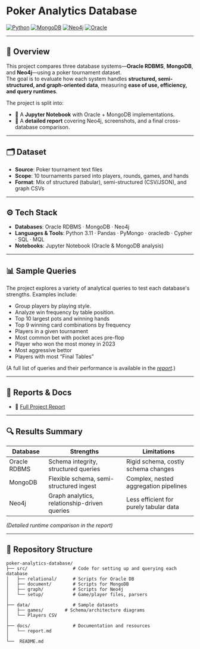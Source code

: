 # Poker Analytics Database

[![Python](https://img.shields.io/badge/Python-3.11-blue.svg)](https://www.python.org/)
[![MongoDB](https://img.shields.io/badge/MongoDB-6.x-brightgreen.svg)](https://www.mongodb.com/)
[![Neo4j](https://img.shields.io/badge/Neo4j-5.x-orange.svg)](https://neo4j.com/)
[![Oracle](https://img.shields.io/badge/Oracle-19c-red.svg)](https://www.oracle.com/database/)

---

## 📌 Overview
This project compares three database systems—**Oracle RDBMS**, **MongoDB**, and **Neo4j**—using a poker tournament dataset.  
The goal is to evaluate how each system handles **structured, semi-structured, and graph-oriented data**, measuring **ease of use, efficiency, and query runtimes**.

The project is split into:
- 📓 A **Jupyter Notebook** with Oracle + MongoDB implementations.  
- 📄 A **detailed report** covering Neo4j, screenshots, and a final cross-database comparison.

---

## 🗂 Dataset
- **Source**: Poker tournament text files  
- **Scope**: 10 tournaments parsed into players, rounds, games, and hands  
- **Format**: Mix of structured (tabular), semi-structured (CSV/JSON), and graph CSVs  

---

## ⚙️ Tech Stack
- **Databases**: Oracle RDBMS · MongoDB · Neo4j  
- **Languages & Tools**: Python 3.11 · Pandas · PyMongo · oracledb · Cypher · SQL · MQL  
- **Notebooks**: Jupyter Notebook (Oracle & MongoDB analysis)  

---

## 📊 Sample Queries
The project explores a variety of analytical queries to test each database's strengths. Examples include:
- Group players by playing style. 
- Analyze win frequency by table position.
- Top 10 largest pots and winning hands  
- Top 9 winning card combinations by frequency  
- Players in a given tournament  
- Most common bet with pocket aces pre-flop  
- Player who won the most money in 2023  
- Most aggressive bettor  
- Players with most “Final Tables”  

(A full list of queries and their performance is available in the *[report](docs/report.md).*)  

---

## 📄 Reports & Docs
- 📘 [Full Project Report](docs/report.md)  
---

## 🔍 Results Summary
| Database     | Strengths                                  | Limitations                           |
|--------------|---------------------------------------------|----------------------------------------|
| Oracle RDBMS | Schema integrity, structured queries        | Rigid schema, costly schema changes    |
| MongoDB      | Flexible schema, semi-structured ingest     | Complex, nested aggregation pipelines  |
| Neo4j        | Graph analytics, relationship-driven queries| Less efficient for purely tabular data |

*(Detailed runtime comparison in the report)*  

---

## 📂 Repository Structure
```text
poker-analytics-database/
├── src/                 # Code for setting up and querying each database
│   ├── relational/      # Scripts for Oracle DB
│   ├── document/        # Scripts for MongoDB
│   ├── graph/           # Scripts for Neo4j
│   └── setup/           # Game/player files, parsers
│
├── data/                # Sample datasets
│   ├── games/        # Schema/architecture diagrams
│   └── Players CSV
│
├── docs/                # Documentation and resources
│   └── report.md
│
└──  README.md